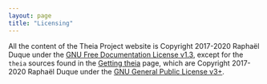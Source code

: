 ```yaml
---
layout: page
title: "Licensing"
---
```



All the content of the Theia Project website is Copyright 2017-2020 Raphaël Duque under the [GNU Free Documentation License v1.3](https://www.gnu.org/copyleft/fdl.html), except for the `theia` sources found in the [Getting theia]({{site.url}}/releases/) page, which are Copyright 2017-2020 Raphaël Duque under the [GNU General Public License v3+](https://www.gnu.org/copyleft/gpl.html).
